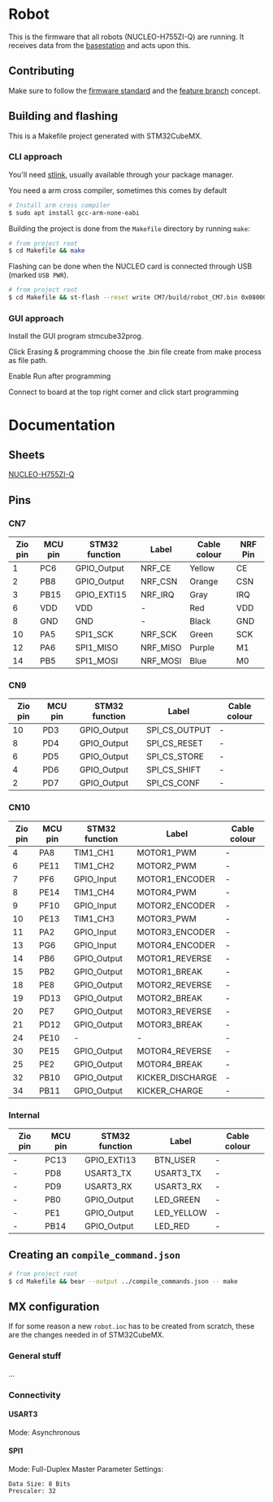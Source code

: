 # Robot
This is the firmware that all robots (NUCLEO-H755ZI-Q) are running. It receives data from the [basestation](https://github.com/LiU-SeeGoals/basestation) and acts upon this.

## Contributing
Make sure to follow the [firmware standard](https://github.com/LiU-SeeGoals/wiki/wiki/1.-Processes-&-Standards#seegoal---firmware-standard) and the [feature branch](https://github.com/LiU-SeeGoals/wiki/wiki/1.-Processes-&-Standards#feature-branch-integration) concept.

## Building and flashing
This is a Makefile project generated with STM32CubeMX.

### CLI approach
You'll need [stlink](https://github.com/stlink-org/stlink#installation), usually available through your package manager.

You need a arm cross compiler, sometimes this comes by default

~~~bash
# Install arm cross compiler
$ sudo apt install gcc-arm-none-eabi
~~~

Building the project is done from the `Makefile` directory by running `make`:
~~~bash
# from project root
$ cd Makefile && make
~~~


Flashing can be done when the NUCLEO card is connected through USB (marked `USB PWR`).
~~~bash
# from project root
$ cd Makefile && st-flash --reset write CM7/build/robot_CM7.bin 0x08000000
~~~

### GUI approach
Install the GUI program stmcube32prog.

Click Erasing & programming choose the .bin file create from make process as file path.

Enable Run after programming

Connect to board at the top right corner and click start programming

# Documentation

## Sheets
[NUCLEO-H755ZI-Q](https://www.st.com/resource/en/user_manual/um2408-stm32h7-nucleo144-boards-mb1363-stmicroelectronics.pdf)

## Pins

### CN7

| Zio pin | MCU pin | STM32 function | Label    | Cable colour | NRF Pin |
| ------- | ------- | -------------- | -------- | ------------ | ------- |
| 1       | PC6     | GPIO_Output    | NRF_CE   | Yellow       | CE      |
| 2       | PB8     | GPIO_Output    | NRF_CSN  | Orange       | CSN     |
| 3       | PB15    | GPIO_EXTI15    | NRF_IRQ  | Gray         | IRQ     |
| 6       | VDD     | VDD            | -        | Red          | VDD     |
| 8       | GND     | GND            | -        | Black        | GND     |
| 10      | PA5     | SPI1_SCK       | NRF_SCK  | Green        | SCK     |
| 12      | PA6     | SPI1_MISO      | NRF_MISO | Purple       | M1      |
| 14      | PB5     | SPI1_MOSI      | NRF_MOSI | Blue         | M0      |

### CN9

| Zio pin | MCU pin | STM32 function | Label         | Cable colour |
| ------- | ------- | -------------- | ------------- | ------------ |
| 10      | PD3     | GPIO_Output    | SPI_CS_OUTPUT | -            |
| 8       | PD4     | GPIO_Output    | SPI_CS_RESET  | -            |
| 6       | PD5     | GPIO_Output    | SPI_CS_STORE  | -            |
| 4       | PD6     | GPIO_Output    | SPI_CS_SHIFT  | -            |
| 2       | PD7     | GPIO_Output    | SPI_CS_CONF   | -            |

### CN10
| Zio pin | MCU pin | STM32 function | Label            | Cable colour |
|---------|---------|----------------|------------------|--------------|
| 4       | PA8     | TIM1_CH1       | MOTOR1_PWM       | -            |
| 6       | PE11    | TIM1_CH2       | MOTOR2_PWM       | -            |
| 7       | PF6     | GPIO_Input     | MOTOR1_ENCODER   | -            |
| 8       | PE14    | TIM1_CH4       | MOTOR4_PWM       | -            |
| 9       | PF10    | GPIO_Input     | MOTOR2_ENCODER   | -            |
| 10      | PE13    | TIM1_CH3       | MOTOR3_PWM       | -            |
| 11      | PA2     | GPIO_Input     | MOTOR3_ENCODER   | -            |
| 13      | PG6     | GPIO_Input     | MOTOR4_ENCODER   | -            |
| 14      | PB6     | GPIO_Output    | MOTOR1_REVERSE   | -            |
| 15      | PB2     | GPIO_Output    | MOTOR1_BREAK     | -            |
| 18      | PE8     | GPIO_Output    | MOTOR2_REVERSE   | -            |
| 19      | PD13    | GPIO_Output    | MOTOR2_BREAK     | -            |
| 20      | PE7     | GPIO_Output    | MOTOR3_REVERSE   | -            |
| 21      | PD12    | GPIO_Output    | MOTOR3_BREAK     | -            |
| 24      | PE10    | -              |-                 | -            |
| 30      | PE15    | GPIO_Output    | MOTOR4_REVERSE   | -            |
| 25      | PE2     | GPIO_Output    | MOTOR4_BREAK     | -            |
| 32      | PB10    | GPIO_Output    | KICKER_DISCHARGE | -            |
| 34      | PB11    | GPIO_Output    | KICKER_CHARGE    | -            |

### Internal
| Zio pin | MCU pin | STM32 function | Label          | Cable colour |
|---------|---------|----------------|----------------|--------------|
| -       | PC13    | GPIO_EXTI13    | BTN_USER       | -            |
| -       | PD8     | USART3_TX      | USART3_TX      | -            |
| -       | PD9     | USART3_RX      | USART3_RX      | -            |
| -       | PB0     | GPIO_Output    | LED_GREEN      | -            |
| -       | PE1     | GPIO_Output    | LED_YELLOW     | -            |
| -       | PB14    | GPIO_Output    | LED_RED        | -            |

## Creating an `compile_command.json`
~~~bash
# from project root
$ cd Makefile && bear --output ../compile_commands.json -- make
~~~

## MX configuration
If for some reason a new `robot.ioc` has to be created from scratch, these are the changes needed in of STM32CubeMX.

### General stuff
...

### Connectivity

#### USART3
Mode: Asynchronous

#### SPI1
Mode: Full-Duplex Master
Parameter Settings:
~~~
Data Size: 8 Bits
Prescaler: 32
~~~


